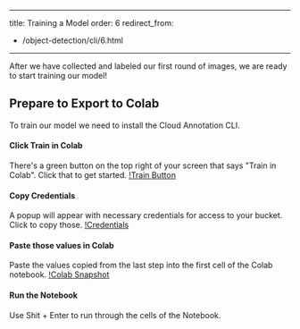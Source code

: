 
---
title: Training a Model
order: 6
redirect_from:
  - /object-detection/cli/6.html
---
After we have collected and labeled our first round of images, we are ready to start training our model! 

## Prepare to Export to Colab
To train our model we need to install the Cloud Annotation CLI.

#### Click Train in Colab
There's a green button on the top right of your screen that says "Train in Colab". Click that to get started.
[!Train Button](docs/_workshops/object-detection/assets/colab_training_button.png)

#### Copy Credentials
A popup will appear with necessary credentials for access to your bucket. Click to copy those.
[!Credentials](docs/_workshops/object-detection/assets/colab_credentials.png)

#### Paste those values in Colab
Paste the values copied from the last step into the first cell of the Colab notebook.
[!Colab Snapshot](docs/_workshops/object-detection/assets/colab_snapshot.png)


#### Run the Notebook
Use Shit + Enter to run through the cells of the Notebook.
